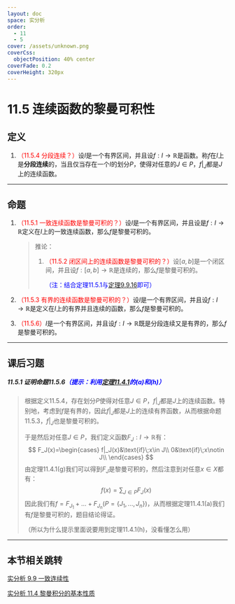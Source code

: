 ```yaml
---
layout: doc
space: 实分析
order:
  - 11
  - 5
cover: /assets/unknown.png
coverCss:
  objectPosition: 40% center
coverFade: 0.2
coverHeight: 320px
---
```

# 11.5 连续函数的黎曼可积性

## 定义

1. <span style="color:red">（11.5.4 分段连续？）</span>设$I$是一个有界区间，并且设$f:I\to\mathbb R$是函数。称$f$在$I$上是**分段连续**的，当且仅当存在一个$I$的划分$P$，使得对任意的$J\in P$，$f|_J$都是$J$上的连续函数。

---

## 命题

1. <span style="color:red">（11.5.1 一致连续函数是黎曼可积的？）</span>设$I$是一个有界区间，并且设是$f:I\to\mathbb R$定义在$I$上的一致连续函数，那么$f$是黎曼可积的。

   > 推论：
   >
   > 1. <span style="color:red">（11.5.2 闭区间上的连续函数是黎曼可积的？）</span>设$[a,b]$是一个闭区间，并且设$f:[a,b]\to\mathbb R$是连续的，那么$f$是黎曼可积的。
   >
   >    <span style="color:blue">（注：结合定理11.5.1与[定理9.9.16](../Chap9/Sec9.md)即可）</span>

2. <span style="color:red">（11.5.3 有界的连续函数是黎曼可积的？）</span>设$I$是一个有界区间，并且设$f:I\to\mathbb R$是定义在$I$上的有界并且连续的函数，那么$f$是黎曼可积的。

3. <span style="color:red">（11.5.6）</span>$I$是一个有界区间，并且设$f:I\to\mathbb R$既是分段连续又是有界的，那么$f$是黎曼可积的。

---

## 课后习题

##### 11.5.1 证明命题11.5.6<span style="color:blue">（提示：利用[定理11.4.1](../Chap11/Sec4.md)的(a)和(h)）</span>

>根据定义11.5.4，存在划分$P$使得对任意$J\in P$，$f|_J$都是$J$上的连续函数。特别地，考虑到$f$是有界的，因此$f|_J$都是$J$上的连续有界函数，从而根据命题11.5.3，$f|_J$也是黎曼可积的。
>
>于是然后对任意$J\in P$，我们定义函数$F_J:I\to\mathbb R$有：
>$$
>F_J(x)=\begin{cases}
>f|_J(x)&\text{if}\;x\in J\\
>0&\text{if}\;x\notin J\\
>\end{cases}
>$$
>由定理11.4.1(g)我们可以得到$F_J$是黎曼可积的，然后注意到对任意$x\in X$都有：
>$$
>f(x)=\sum_{J\in P}F_J(x)
>$$
>因此我们有$f=F_{J_1}+...+F_{J_n}(P=\{J_1,...,J_n\})$，从而根据定理11.4.1(a)我们有$f$是黎曼可积的，题目结论得证。
>
>（所以为什么提示里面说要用到定理11.4.1(h)，没看懂怎么用）

---

## 本节相关跳转

[实分析 9.9 一致连续性](../Chap9/Sec9.md)

[实分析 11.4 黎曼积分的基本性质](../Chap11/Sec4.md)